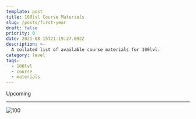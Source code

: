 ```yaml
---
template: post
title: 100lvl Course Materials
slug: /posts/first-year
draft: false
priority: 0
date: 2021-08-15T21:19:27.692Z
description: >-
  A collated list of available course materials for 100lvl.
category: level
tags:
  - 100lvl
  - course
  - materials
---
```


Upcoming

---

![100](/media/100.png 'image')